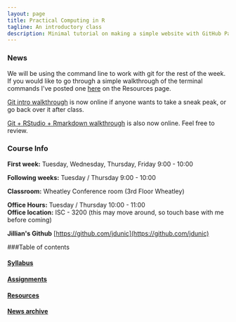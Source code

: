 ```yaml
---
layout: page
title: Practical Computing in R
tagline: An introductory class
description: Minimal tutorial on making a simple website with GitHub Pages
---
```


### News

We will be using the command line to work with git for the rest of the week. If you would like to go through a simple walkthrough of the terminal commands I've posted one [here](pages/brief_cmdline_intro.html) on the Resources page. 

[Git intro walkthrough](pages/01_introduction_to_git.md) is now online if anyone wants to take a sneak peak, or go back over it after class.  

[Git + RStudio + Rmarkdown walkthrough](pages/02_introduction_to_Rstudio.html) is also now online. Feel free to review. 

### Course Info

**First week:** Tuesday, Wednesday, Thursday, Friday 9:00 - 10:00

**Following weeks:** Tuesday / Thursday 9:00 - 10:00

**Classroom:** Wheatley Conference room (3rd Floor Wheatley)

**Office Hours:** Tuesday / Thursday 10:00 - 11:00  
**Office location:** ISC - 3200 (this may move around, so touch base with me before coming)  

**Jillian's Github** [https://github.com/jdunic](https://github.com/jdunic)


###Table of contents

#### [Syllabus](pages/syllabus.html)

#### [Assignments](pages/assignments.html)

#### [Resources](pages/resources.html)

#### [News archive](pages/news_archive.html)



